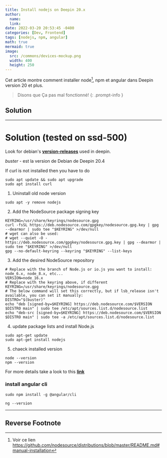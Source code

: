 ```yaml
---
title: Install nodejs on Deepin 20.x
author: 
  name: 
  link: 
date: 2022-03-20 20:53:45 -0400
categories: [Dev, Frontend]
tags: [nodejs, npm, angular]
math: true
mermaid: true
image:
  src: /commons/devices-mockup.png
  width: 400
  height: 250
---
```


Cet article montre comment installer node[^ref1], npm et angular dans Deepin version 20 et plus.

> Disons que Ça pas mal fonctionné!
{: .prompt-info }


## Solution
---
# Solution (tested on ssd-500)

Look for debian's [**version-releases**](https://en.wikipedia.org/wiki/Deepin) used in deepin.

_buster_ - est la version de Debian de Deepin 20.4

If curl is not installed then you have to do

```console
sudo apt update && sudo apt upgrade
sudo apt install curl
```
1. Uninstall old node version

```console
sudo apt -y remove nodejs
```

2. Add the NodeSource package signing key

```console
KEYRING=/usr/share/keyrings/nodesource.gpg
curl -fsSL https://deb.nodesource.com/gpgkey/nodesource.gpg.key | gpg --dearmor | sudo tee "$KEYRING" >/dev/null
# wget can also be used:
# wget --quiet -O - https://deb.nodesource.com/gpgkey/nodesource.gpg.key | gpg --dearmor | sudo tee "$KEYRING" >/dev/null
gpg --no-default-keyring --keyring "$KEYRING" --list-keys
```

3. Add the desired NodeSource repository

```console
# Replace with the branch of Node.js or io.js you want to install: node_6.x, node_8.x, etc...
VERSION=node_16.x
# Replace with the keyring above, if different
KEYRING=/usr/share/keyrings/nodesource.gpg
# The below command will set this correctly, but if lsb_release isn't available, you can set it manually:
DISTRO="$(buster)"
echo "deb [signed-by=$KEYRING] https://deb.nodesource.com/$VERSION $DISTRO main" | sudo tee /etc/apt/sources.list.d/nodesource.list
echo "deb-src [signed-by=$KEYRING] https://deb.nodesource.com/$VERSION $DISTRO main" | sudo tee -a /etc/apt/sources.list.d/nodesource.list
```

4. update package lists and install Node.js

```console
sudo apt-get update
sudo apt-get install nodejs
```

5. chaeck installed version

```console
node --version
npm --version
```

For more details take a look to this [**link**](https://github.com/nodesource/distributions/blob/master/README.md#manual-installation)


### install angular cli

```console
sudo npm install -g @angular/cli
```

```console
ng --version
```

---
## Reverse Footnote

[^ref1]: Voir ce lien <https://github.com/nodesource/distributions/blob/master/README.md#manual-installation>
[^ref2]: Içi avant ne veut pas dire après.  \ (o-o) /
 

